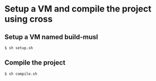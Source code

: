 Setup a VM and compile the project using cross
======================

## Setup a VM named build-musl

    $ sh setup.sh

## Compile the project

    $ sh compile.sh
	
